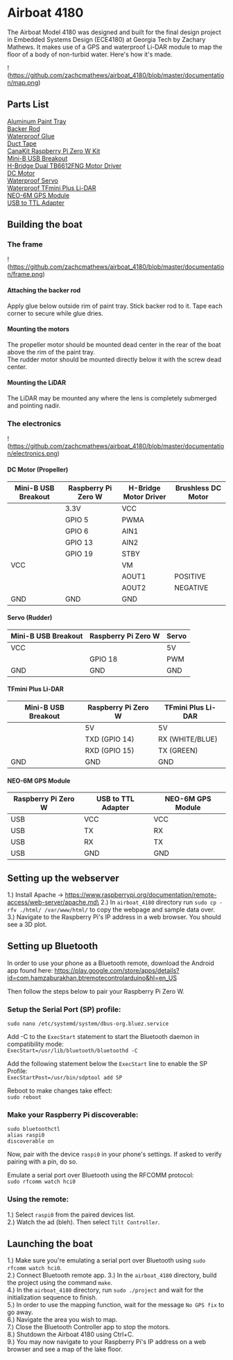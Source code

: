 # Airboat 4180
The Airboat Model 4180 was designed and built for the final design project in Embedded Systems Design (ECE4180) at Georgia Tech by Zachary Mathews. It makes use of a GPS and waterproof Li-DAR module to map the floor of a body of non-turbid water. Here's  how it's made.

!(https://github.com/zachcmathews/airboat_4180/blob/master/documentation/map.png)

## Parts List
[Aluminum Paint Tray](https://www.walmart.com/ip/METAL-TRAY/17165827?wmlspartner=wlpa&selectedSellerId=0&wl13=3775&adid=22222222227016740642&wl0=&wl1=g&wl2=c&wl3=48112424552&wl4=pla-96451202432&wl5=9010937&wl6=&wl7=&wl8=&wl9=pla&wl10=8175035&wl11=local&wl12=17165827&veh=sem&gclid=CjwKCAiA8qLvBRAbEiwAE_ZzPfbbJKlvOlJf9ABkXKlE1sk-SRmC3CgY20eVEAUPCWGY1to3k5PSqBoCwb8QAvD_BwE)\
[Backer Rod](https://www.amazon.com/M-D-Building-Products-71480-20-Feet/dp/B000BQWOC0/ref=sr_1_2?keywords=1%2F2%22+backer+rod&qid=1576033121&sr=8-2)\
[Waterproof Glue](https://www.amazon.com/Gorilla-Clear-Contact-Adhesive-Waterproof/dp/B06WGSRM4Z/ref=sr_1_3?keywords=waterproof+glue&qid=1575601076&sr=8-3)\
[Duct Tape](https://www.amazon.com/Duck-Brand-241414-Single-Transparent/dp/B01F3H8M0E/ref=sr_1_13?keywords=clear+duct+tape&qid=1576035820&sr=8-13)\
[CanaKit Raspberry Pi Zero W Kit](https://www.amazon.com/gp/product/B072N3X39J/ref=ppx_yo_dt_b_asin_title_o08_s00?ie=UTF8&psc=1)\
[Mini-B USB Breakout](https://www.sparkfun.com/products/9966)\
[H-Bridge Dual TB6612FNG Motor Driver](https://www.sparkfun.com/products/14450)\
[DC Motor](https://www.amazon.com/gp/product/B00BG9K2VQ/ref=ppx_yo_dt_b_asin_title_o04_s00?ie=UTF8&psc=1)\
[Waterproof Servo](https://www.amazon.com/gp/product/B076CNKQX4/ref=ppx_yo_dt_b_asin_title_o00_s01?ie=UTF8&psc=1)\
[Waterproof TFmini Plus Li-DAR](https://www.amazon.com/gp/product/B07PWW3FWJ/ref=ppx_yo_dt_b_asin_title_o00_s00?ie=UTF8&psc=1)\
[NEO-6M GPS Module](https://www.amazon.com/gp/product/B01D1D0F5M/ref=ppx_yo_dt_b_asin_title_o04_s01?ie=UTF8&psc=1)\
[USB to TTL Adapter](https://www.amazon.com/gp/product/B075N82CDL/ref=ppx_yo_dt_b_asin_title_o01_s00?ie=UTF8&psc=1)


## Building the boat

### The frame
!(https://github.com/zachcmathews/airboat_4180/blob/master/documentation/frame.png)
#### Attaching the backer rod
Apply glue below outside rim of paint tray. Stick backer rod to it. Tape each corner to secure while glue dries.

#### Mounting the motors
The propeller motor should be mounted dead center in the rear of the boat above the rim of the paint tray.\
The rudder motor should be mounted directly below it with the screw dead center.

#### Mounting the LiDAR
The LiDAR may be mounted any where the lens is completely submerged and pointing nadir.

### The electronics
!(https://github.com/zachcmathews/airboat_4180/blob/master/documentation/electronics.png)

#### DC Motor (Propeller)
| Mini-B USB Breakout | Raspberry Pi Zero W | H-Bridge Motor Driver | Brushless DC Motor |
|---------------------|---------------------|-----------------------|--------------------|
|                     | 3.3V                | VCC                   |                    |
|                     | GPIO 5              | PWMA                  |                    |
|                     | GPIO 6              | AIN1                  |                    |
|                     | GPIO 13             | AIN2                  |                    |
|                     | GPIO 19             | STBY                  |                    |
| VCC                 |                     | VM                    |                    |
|                     |                     | AOUT1                 | POSITIVE           |
|                     |                     | AOUT2                 | NEGATIVE           |
| GND                 | GND                 | GND                   |                    |

#### Servo (Rudder)
| Mini-B USB Breakout | Raspberry Pi Zero W | Servo |
|---------------------|---------------------|-------|
| VCC                 |                     | 5V    |
|                     | GPIO 18             | PWM   |
| GND                 | GND                 | GND   |

#### TFmini Plus Li-DAR
| Mini-B USB Breakout | Raspberry Pi Zero W | TFmini Plus Li-DAR |
|---------------------|---------------------|--------------------|
|                     | 5V                  | 5V                 |
|                     | TXD (GPIO 14)       | RX (WHITE/BLUE)    |
|                     | RXD (GPIO 15)       | TX (GREEN)         |
| GND                 | GND                 | GND                |

#### NEO-6M GPS Module
| Raspberry Pi Zero W | USB to TTL Adapter | NEO-6M GPS Module |
|---------------------|--------------------|-------------------|
| USB                 | VCC                | VCC               |
| USB                 | TX                 | RX                |
| USB                 | RX                 | TX                |
| USB                 | GND                | GND               |

## Setting up the webserver
1.) Install Apache -> https://www.raspberrypi.org/documentation/remote-access/web-server/apache.md\
2.) In `airboat_4180` directory run `sudo cp -rfv ./html/ /var/www/html/` to copy the webpage and sample data over.\
3.) Navigate to the Raspberry Pi's IP address in a web browser. You should see a 3D plot.

## Setting up Bluetooth
In order to use your phone as a Bluetooth remote, download the Android app found here: https://play.google.com/store/apps/details?id=com.hamzaburakhan.btremotecontrolarduino&hl=en_US

Then follow the steps below to pair your Raspberry Pi Zero W.

### Setup the Serial Port (SP) profile:
`sudo nano /etc/systemd/system/dbus-org.bluez.service`

Add -C to the `ExecStart` statement to start the Bluetooth daemon in compatibility mode:\
`ExecStart=/usr/lib/bluetooth/bluetoothd -C`

Add the following statement below the `ExecStart` line to enable the SP Profile:\
`ExecStartPost=/usr/bin/sdptool add SP`

Reboot to make changes take effect:\
`sudo reboot`

### Make your Raspberry Pi discoverable:
`sudo bluetoothctl`\
`alias raspi0`\
`discoverable on`

Now, pair with the device `raspi0` in your phone's settings. If asked to verify pairing with a pin, do so.

Emulate a serial port over Bluetooth using the RFCOMM protocol:\
`sudo rfcomm watch hci0`

### Using the remote:
1.) Select `raspi0` from the paired devices list.\
2.) Watch the ad (bleh). Then select `Tilt Controller`.

## Launching the boat
1.) Make sure you're emulating a serial port over Bluetooth using `sudo rfcomm watch hci0`.\
2.) Connect Bluetooth remote app.
3.) In the `airboat_4180` directory, build the project using the command `make`.\
4.) In the `airboat_4180` directory, run `sudo ./project` and wait for the initialization sequence to finish.\
5.) In order to use the mapping function, wait for the message `No GPS fix` to go away.\
6.) Navigate the area you wish to map.\
7.) Close the Bluetooth Controller app to stop the motors.\
8.) Shutdown the Airboat 4180 using Ctrl+C.\
9.) You may now navigate to your Raspberry Pi's IP address on a web browser and see a map of the lake floor.
